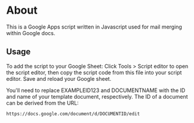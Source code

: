 # About

This is a Google Apps script written in Javascript used for mail merging within Google docs.

## Usage

To add the script to your Google Sheet: Click Tools > Script editor to open the script editor, then copy the script code from this file into your script editor. Save and reload your Google sheet.

You'll need to replace EXAMPLEID123 and DOCUMENTNAME with the ID and name of your template document, respectively. The ID of a document can be derived from the URL:
```
https://docs.google.com/document/d/DOCUMENTID/edit
```
